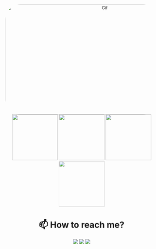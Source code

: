 <div align="center">
<img align="leaft" alt="Gif" height="360" width="640" style="border-radius:50px;"  src="https://user-images.githubusercontent.com/110259544/181835180-9c222700-b778-4734-b37f-e9b133755054.gif">
  <img height="150em" src="https://github-profile-summary-cards.vercel.app/api/cards/profile-details?username=MarceloBruno&theme=radical"/> 
<img height="150em" src="https://github-readme-stats.vercel.app/api?username=sMarceloBruno&show_icons=true&theme=radical&include_all_commits=true&count_private=false&hide_border=true"/> <img height="150em" src="https://github-readme-stats.vercel.app/api/top-langs/?username=MarceloBruno&layout=compact&langs_count=7&theme=radical&hide_border=true"/> <img height="150em" src="https://github-readme-streak-stats.herokuapp.com/?user=MarceloBruno&theme=radical&hide_border=true"/>

# 📫 How to reach me?
 <a href="https://www.instagram.com/mbimportadosss/" target="_blank"><img src="https://img.shields.io/badge/-Instagram-%23E4405F?style=for-the-badge&logo=instagram&logoColor=white" target="_blank"></a>
  <a href = "mailto:smarcelobruno@gmail.com"><img src="https://img.shields.io/badge/-Gmail-%23333?style=for-the-badge&logo=gmail&logoColor=white" target="_blank"></a>
  <a href="https://www.linkedin.com/in/marcelo-bruno-172876206" target="_blank"><img src="https://img.shields.io/badge/-LinkedIn-%230077B5?style=for-the-badge&logo=linkedin&logoColor=white" target="_blank"></a>
